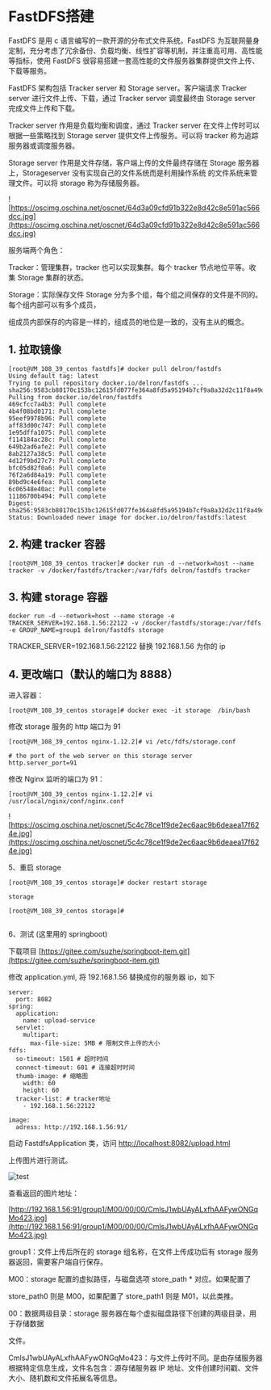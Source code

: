 # FastDFS搭建

FastDFS 是用 c 语言编写的一款开源的分布式文件系统。FastDFS 为互联网量身定制，充分考虑了冗余备份、负载均衡、线性扩容等机制，并注重高可用、高性能等指标，使用 FastDFS 很容易搭建一套高性能的文件服务器集群提供文件上传、下载等服务。

FastDFS 架构包括 Tracker server 和 Storage server。客户端请求 Tracker server 进行文件上传、下载，通过 Tracker server 调度最终由 Storage server 完成文件上传和下载。

Tracker server 作用是负载均衡和调度，通过 Tracker server 在文件上传时可以根据一些策略找到 Storage server 提供文件上传服务。可以将 tracker 称为追踪服务器或调度服务器。

Storage server 作用是文件存储，客户端上传的文件最终存储在 Storage 服务器上，Storageserver 没有实现自己的文件系统而是利用操作系统 的文件系统来管理文件。可以将 storage 称为存储服务器。

![https://oscimg.oschina.net/oscnet/64d3a09cfd91b322e8d42c8e591ac566dcc.jpg](https://oscimg.oschina.net/oscnet/64d3a09cfd91b322e8d42c8e591ac566dcc.jpg)

服务端两个角色：

Tracker：管理集群，tracker 也可以实现集群。每个 tracker 节点地位平等。收集 Storage 集群的状态。

Storage：实际保存文件 Storage 分为多个组，每个组之间保存的文件是不同的。每个组内部可以有多个成员，

组成员内部保存的内容是一样的，组成员的地位是一致的，没有主从的概念。

## 1. 拉取镜像

```shell
[root@VM_108_39_centos fastdfs]# docker pull delron/fastdfs
Using default tag: latest
Trying to pull repository docker.io/delron/fastdfs ...
sha256:9583cb80170c153bc12615fd077fe364a8fd5a95194b7cf9a8a32d2c11f8a49d: Pulling from docker.io/delron/fastdfs
469cfcc7a4b3: Pull complete
4b4f08bd0171: Pull complete
95eef9978b96: Pull complete
aff83d00c747: Pull complete
1e95dffa1075: Pull complete
f114184ac28c: Pull complete
649b2ad6afe2: Pull complete
8ab2127a38c5: Pull complete
4d12f9bd27c7: Pull complete
bfc05d82f0a6: Pull complete
76f2a6d84a19: Pull complete
89bd9c4e6fea: Pull complete
6c06548e40ac: Pull complete
11186700b494: Pull complete
Digest: sha256:9583cb80170c153bc12615fd077fe364a8fd5a95194b7cf9a8a32d2c11f8a49d
Status: Downloaded newer image for docker.io/delron/fastdfs:latest

```

## 2. 构建 tracker 容器

```shell
[root@VM_108_39_centos tracker]# docker run -d --network=host --name tracker -v /docker/fastdfs/tracker:/var/fdfs delron/fastdfs tracker

```

## 3. 构建 storage 容器

```shell
docker run -d --network=host --name storage -e TRACKER_SERVER=192.168.1.56:22122 -v /docker/fastdfs/storage:/var/fdfs -e GROUP_NAME=group1 delron/fastdfs storage

```

TRACKER_SERVER=192.168.1.56:22122 替换 192.168.1.56 为你的 ip

## 4. 更改端口（默认的端口为 8888）

进入容器：

```shell
[root@VM_108_39_centos storage]# docker exec -it storage  /bin/bash

```

修改 storage 服务的 http 端口为 91

```shell
[root@VM_108_39_centos nginx-1.12.2]# vi /etc/fdfs/storage.conf
​
# the port of the web server on this storage server
http.server_port=91

```

修改 Nginx 监听的端口为 91：

```shell
[root@VM_108_39_centos nginx-1.12.2]# vi /usr/local/nginx/conf/nginx.conf

```

![https://oscimg.oschina.net/oscnet/5c4c78ce1f9de2ec6aac9b6deaea17f624e.jpg](https://oscimg.oschina.net/oscnet/5c4c78ce1f9de2ec6aac9b6deaea17f624e.jpg)

5、重启 storage

```shell
[root@VM_108_39_centos storage]# docker restart storage
​
storage
​
[root@VM_108_39_centos storage]#
​
```

6、测试 (这里用的 springboot)

下载项目 [https://gitee.com/suzhe/springboot-item.git](https://gitee.com/suzhe/springboot-item.git)

修改 application.yml, 将 192.168.1.56 替换成你的服务器 ip，如下

```shell
server:
  port: 8082
spring:
  application:
    name: upload-service
  servlet:
    multipart:
      max-file-size: 5MB # 限制文件上传的大小
fdfs:
  so-timeout: 1501 # 超时时间
  connect-timeout: 601 # 连接超时时间
  thumb-image: # 缩略图
    width: 60
    height: 60
  tracker-list: # tracker地址
    - 192.168.1.56:22122
​
image:
  adress: http://192.168.1.56:91/

```

启动 FastdfsApplication 类，访问 [http://localhost:8082/upload.html](http://localhost:8082/upload.html)

上传图片进行测试。

![test](https://oscimg.oschina.net/oscnet/d7ee7e9fb29232a9c8b56664b092675117c.jpg)

查看返回的图片地址：

[http://192.168.1.56:91/group1/M00/00/00/CmlsJ1wbUAyALxfhAAFywONGqMo423.jpg](http://192.168.1.56:91/group1/M00/00/00/CmlsJ1wbUAyALxfhAAFywONGqMo423.jpg)

group1：文件上传后所在的 storage 组名称，在文件上传成功后有 storage 服务器返回，需要客户端自行保存。

M00：storage 配置的虚拟路径，与磁盘选项 store_path * 对应。如果配置了

store_path0 则是 M00，如果配置了 store_path1 则是 M01，以此类推。

00：数据两级目录：storage 服务器在每个虚拟磁盘路径下创建的两级目录，用于存储数据

文件。

CmlsJ1wbUAyALxfhAAFywONGqMo423：与文件上传时不同。是由存储服务器根据特定信息生成，文件名包含：源存储服务器 IP 地址、文件创建时间戳、文件大小、随机数和文件拓展名等信息。
